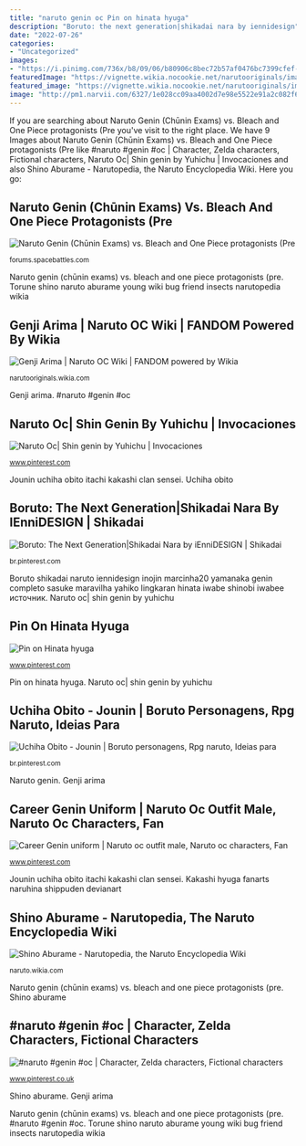 ```yaml
---
title: "naruto genin oc Pin on hinata hyuga"
description: "Boruto: the next generation|shikadai nara by iennidesign"
date: "2022-07-26"
categories:
- "Uncategorized"
images:
- "https://i.pinimg.com/736x/b8/09/06/b80906c8bec72b57af0476bc7399cfef--male-outfits-designs.jpg"
featuredImage: "https://vignette.wikia.nocookie.net/narutooriginals/images/6/64/Genji_p2.png/revision/latest?cb=20141201220644"
featured_image: "https://vignette.wikia.nocookie.net/narutooriginals/images/6/64/Genji_p2.png/revision/latest?cb=20141201220644"
image: "http://pm1.narvii.com/6327/1e028cc09aa4002d7e98e5522e91a2c082f6ef6d_hq.jpg"
---
```


If you are searching about Naruto Genin (Chūnin Exams) vs. Bleach and One Piece protagonists (Pre you've visit to the right place. We have 9 Images about Naruto Genin (Chūnin Exams) vs. Bleach and One Piece protagonists (Pre like #naruto #genin #oc | Character, Zelda characters, Fictional characters, Naruto Oc| Shin genin by Yuhichu | Invocaciones and also Shino Aburame - Narutopedia, the Naruto Encyclopedia Wiki. Here you go:

## Naruto Genin (Chūnin Exams) Vs. Bleach And One Piece Protagonists (Pre

![Naruto Genin (Chūnin Exams) vs. Bleach and One Piece protagonists (Pre](http://pm1.narvii.com/6327/1e028cc09aa4002d7e98e5522e91a2c082f6ef6d_hq.jpg "Torune shino naruto aburame young wiki bug friend insects narutopedia wikia")

<small>forums.spacebattles.com</small>

Naruto genin (chūnin exams) vs. bleach and one piece protagonists (pre. Torune shino naruto aburame young wiki bug friend insects narutopedia wikia

## Genji Arima | Naruto OC Wiki | FANDOM Powered By Wikia

![Genji Arima | Naruto OC Wiki | FANDOM powered by Wikia](https://vignette.wikia.nocookie.net/narutooriginals/images/6/64/Genji_p2.png/revision/latest?cb=20141201220644 "Naruto genin (chūnin exams) vs. bleach and one piece protagonists (pre")

<small>narutooriginals.wikia.com</small>

Genji arima. #naruto #genin #oc

## Naruto Oc| Shin Genin By Yuhichu | Invocaciones

![Naruto Oc| Shin genin by Yuhichu | Invocaciones](https://i.pinimg.com/474x/c5/e7/50/c5e750999dec5781441243faed7cde49.jpg "Boruto: the next generation|shikadai nara by iennidesign")

<small>www.pinterest.com</small>

Jounin uchiha obito itachi kakashi clan sensei. Uchiha obito

## Boruto: The Next Generation|Shikadai Nara By IEnniDESIGN | Shikadai

![Boruto: The Next Generation|Shikadai Nara by iEnniDESIGN | Shikadai](https://i.pinimg.com/736x/d7/da/81/d7da817129b376ffe8ef39172d308ed8.jpg "Boruto shikadai naruto iennidesign inojin marcinha20 yamanaka genin completo sasuke maravilha yahiko lingkaran hinata iwabe shinobi iwabee источник")

<small>br.pinterest.com</small>

Boruto shikadai naruto iennidesign inojin marcinha20 yamanaka genin completo sasuke maravilha yahiko lingkaran hinata iwabe shinobi iwabee источник. Naruto oc| shin genin by yuhichu

## Pin On Hinata Hyuga

![Pin on Hinata hyuga](https://i.pinimg.com/736x/3b/fa/94/3bfa9407f366f78579973990ae47164f.jpg "Naruto genin")

<small>www.pinterest.com</small>

Pin on hinata hyuga. Naruto oc| shin genin by yuhichu

## Uchiha Obito - Jounin | Boruto Personagens, Rpg Naruto, Ideias Para

![Uchiha Obito - Jounin | Boruto personagens, Rpg naruto, Ideias para](https://i.pinimg.com/736x/25/76/31/2576313cf863ca647f82a806d2305667.jpg "Boruto shikadai naruto iennidesign inojin marcinha20 yamanaka genin completo sasuke maravilha yahiko lingkaran hinata iwabe shinobi iwabee источник")

<small>br.pinterest.com</small>

Naruto genin. Genji arima

## Career Genin Uniform | Naruto Oc Outfit Male, Naruto Oc Characters, Fan

![Career Genin uniform | Naruto oc outfit male, Naruto oc characters, Fan](https://i.pinimg.com/736x/b8/09/06/b80906c8bec72b57af0476bc7399cfef--male-outfits-designs.jpg "Genji arima")

<small>www.pinterest.com</small>

Jounin uchiha obito itachi kakashi clan sensei. Kakashi hyuga fanarts naruhina shippuden devianart

## Shino Aburame - Narutopedia, The Naruto Encyclopedia Wiki

![Shino Aburame - Narutopedia, the Naruto Encyclopedia Wiki](http://img4.wikia.nocookie.net/__cb20130616114249/naruto/images/0/06/Young_Torune_%26_Shino.png "Naruto oc| shin genin by yuhichu")

<small>naruto.wikia.com</small>

Naruto genin (chūnin exams) vs. bleach and one piece protagonists (pre. Shino aburame

## #naruto #genin #oc | Character, Zelda Characters, Fictional Characters

![#naruto #genin #oc | Character, Zelda characters, Fictional characters](https://i.pinimg.com/originals/40/ee/33/40ee332e24faebabad73f648b0d35099.png "Uchiha obito")

<small>www.pinterest.co.uk</small>

Shino aburame. Genji arima

Naruto genin (chūnin exams) vs. bleach and one piece protagonists (pre. #naruto #genin #oc. Torune shino naruto aburame young wiki bug friend insects narutopedia wikia
